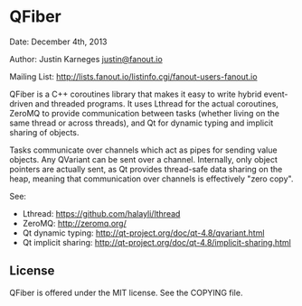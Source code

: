 QFiber
======
Date: December 4th, 2013

Author: Justin Karneges <justin@fanout.io>

Mailing List: http://lists.fanout.io/listinfo.cgi/fanout-users-fanout.io

QFiber is a C++ coroutines library that makes it easy to write hybrid event-driven and threaded programs. It uses Lthread for the actual coroutines, ZeroMQ to provide communication between tasks (whether living on the same thread or across threads), and Qt for dynamic typing and implicit sharing of objects.

Tasks communicate over channels which act as pipes for sending value objects. Any QVariant can be sent over a channel. Internally, only object pointers are actually sent, as Qt provides thread-safe data sharing on the heap, meaning that communication over channels is effectively "zero copy".

See:
  * Lthread: https://github.com/halayli/lthread
  * ZeroMQ: http://zeromq.org/
  * Qt dynamic typing: http://qt-project.org/doc/qt-4.8/qvariant.html
  * Qt implicit sharing: http://qt-project.org/doc/qt-4.8/implicit-sharing.html

License
-------

QFiber is offered under the MIT license. See the COPYING file.
